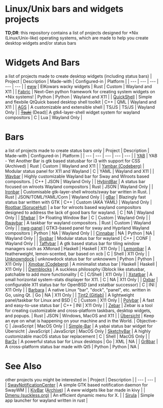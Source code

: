 # Linux/Unix bars and widgets projects
**TD;DR**: this repository contains a list of projects designed for *Nix (Linux/Unix-like) operating systems, which are made to help you create desktop widgets and/or status bars
# Widgets And Bars
a list of projects made to create desktop widgets (including status bars)
| Project | Description | Made-with | Configured-in | Platform |
| --- | --- | --- | --- | --- |
| [eww](https://github.com/elkowar/eww) | ElKowars wacky widgets | Rust | Custom | Wayland and X11 |
| [Fabric](https://github.com/Fabric-Development/fabric) | Next-Gen python framework for creating system widgets on *Nix systems! | Python | Python | Wayland and X11 |
| [QuickShell](https://github.com/outfoxxed/quickshell) |  Simple and flexbile QtQuick based desktop shell toolkit | C++ | QML | Wayland and X11 |
| [AGS](https://github.com/Aylur/ags) | A customizable and extensible shell | TS/JS | TS/JS | Wayland Only |
| ~~[Tsuki](https://github.com/thomascft/tsuki)~~ (Dead)| A gtk4-layer-shell widget system for wayland compositors | C | Lua | Wayland Only |


# Bars
a list of projects made to create status bars only
| Project | Description | Made-with | Configured-in | Platform |
| --- | --- | --- | --- | --- |
| [YAB](https://github.com/PolyMeilex/YetAnotherBar) | YAB - Yet Another Bar is gtk based statusbar for i3 with support for CSS (Archived) | Rust | Custom | Wayland and X11 |
| [Yambar (Codeberg)](https://codeberg.org/dnkl/yambar) | Modular status panel for X11 and Wayland | C | YAML | Wayland and X11 |
| [Waybar](https://github.com/Alexays/Waybar) | Highly customizable Wayland bar for Sway and Wlroots based compositors. | C++ | JSON | Wayland Only |
| [HybirdBar](https://github.com/vars1ty/HybridBar) | A status bar focused on wlroots Wayland compositors | Rust | JSON | Wayland Only |
| [Ironbar](https://github.com/JakeStanger/ironbar) | Customisable gtk-layer-shell wlroots/sway bar written in Rust. | Rust | JSON/TOML/YAML/Corn | Wayland Only |
| [gBar](https://github.com/scorpion-26/gBar) | Blazingly fast status bar written with GTK | C++ | Custom (AKA YAML) | Wayland Only
| [Rootbar (SoruceHut)](https://hg.sr.ht/~scoopta/rootbar) | a bar for wlroots based wayland compositors designed to address the lack of good bars for wayland. | C | NA | Wayland Only |
| [Sfwbar](https://github.com/LBCrion/sfwbar) | S* Floating Window Bar | C | Custom | Wayland Only |
| [Rwaybar](https://github.com/danieldg/rwaybar) | A taskbar for wayland compositors. | Rust | Custom | Wayland Only |
| [nwg-panel](https://github.com/nwg-piotr/nwg-panel) | GTK3-based panel for sway and Hyprland Wayland compositors | Python | NA | Wayland Only |
| [Cinnabar](https://github.com/mswiger/cinnabar) | NA | Python | NA | Wayland Only |
| [Sysbar](https://github.com/System64fumo/sysbar) | Modular status bar for wayland | C++ | CONF | Wayland Only |
| [Taffybar](https://github.com/taffybar/taffybar) | A gtk based status bar for tiling window managers such as XMonad | Haskell | Haskell | X11 Only |
| [Lemonbar](https://github.com/LemonBoy/bar) | A featherweight, lemon-scented, bar based on xcb | C | Shell | X11 Only |
| [Unknowndock](https://github.com/J-CITY/unknowdock) | unknowdock status bar for unknowwm | Python | Python | X11 Only |
| [Xmobar (Codeberg)](https://codeberg.org/xmobar/xmobar) | A minimalist status bar | Haskell | Haskell | X11 Only |
| [Dwmblocks](https://github.com/torrinfail/dwmblocks) | A suckless philosophy i3block like statusbar, patchable to add more functionality | C | C/Shell | X11 Only |
| [Xstatbar](https://github.com/ryanflannery/xstatbar) |  A small horizontal system-stats displayer for X11. | C | NA | X11 Only |
| [Oxbar](https://github.com/ryanflannery/oxbar) |  configurable X11 status bar for OpenBSD (and xstatbar successor) | C | INI | X11 Only |
| [Barbara](https://github.com/seeruk/barbara) | A native Linux "bar", "dock", "panel", etc. written in Go, using Qt. | Go | NA | X11 Only |
| [Tint2 (Gitlab)](https://gitlab.com/o9000/tint2) | A lightweight panel/taskbar for Linux and BSD | C | Custom | X11 Only |
| [Polybar](https://github.com/polybar/polybar) | A fast and easy-to-use status bar | C++ | INI | X11 Only |
| [Zebar](https://github.com/glzr-io/zebar) | Zebar is a tool for creating customizable and cross-platform taskbars, desktop widgets, and popups. | Rust | JSON | Windows, MacOS and X11 |
| [Übersicht](https://github.com/felixhageloh/uebersicht) | Keep an eye on what is happening on your machine and in the World. | Objective-C | JavaScript | MacOS Only |
| [Simple-Bar](https://github.com/Jean-Tinland/simple-bar) | A yabai status bar widget for Übersicht | JavaScript | JavaScript | MacOS Only
| [SketchyBar](https://github.com/FelixKratz/SketchyBar) | A highly customizable macOS status bar replacement | C | Shell | MacOS Only |
| [Bar3x](https://github.com/ShimmerGlass/bar3x) | A powerful status bar for Linux desktops | Go | XML | NA |
| [Gr8bar](https://github.com/TSedlar/gr8bar) | A cross-platform status bar made with Qt5 | Python | Python | NA |

# See Also
other projects you might be interested in
| Project | Description |
| --- | --- |
| [SwayNotificationCenter](https://github.com/ErikReider/SwayNotificationCenter) | A simple GTK based notification daemon for SwayWM |
| [KivBar](https://github.com/T-Dynamos/KivBar) ([Archive](https://github.com/its-darsh/KivBar)) | A eww widgets like bar made in kivy |
| [Dmenu (suckless.org)](https://tools.suckless.org/dmenu) | An efficient dynamic menu for X. |
| [Sirula](https://github.com/DorianRudolph/sirula) | Simple app launcher for wayland written in rust |
